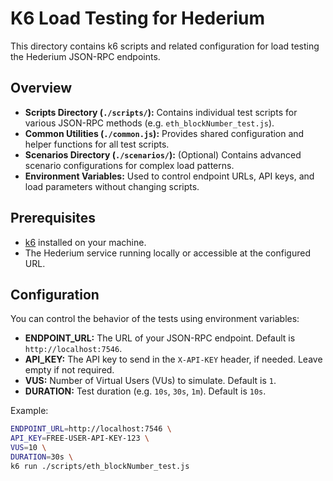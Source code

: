 # K6 Load Testing for Hederium

This directory contains k6 scripts and related configuration for load testing the Hederium JSON-RPC endpoints.

## Overview

- **Scripts Directory (`./scripts/`):** Contains individual test scripts for various JSON-RPC methods (e.g. `eth_blockNumber_test.js`).
- **Common Utilities (`./common.js`):** Provides shared configuration and helper functions for all test scripts.
- **Scenarios Directory (`./scenarios/`):** (Optional) Contains advanced scenario configurations for complex load patterns.
- **Environment Variables:** Used to control endpoint URLs, API keys, and load parameters without changing scripts.

## Prerequisites

- [k6](https://k6.io/) installed on your machine.
- The Hederium service running locally or accessible at the configured URL.

## Configuration

You can control the behavior of the tests using environment variables:

- **ENDPOINT_URL:** The URL of your JSON-RPC endpoint. Default is `http://localhost:7546`.
- **API_KEY:** The API key to send in the `X-API-KEY` header, if needed. Leave empty if not required.
- **VUS:** Number of Virtual Users (VUs) to simulate. Default is `1`.
- **DURATION:** Test duration (e.g. `10s`, `30s`, `1m`). Default is `10s`.

Example:

```bash
ENDPOINT_URL=http://localhost:7546 \
API_KEY=FREE-USER-API-KEY-123 \
VUS=10 \
DURATION=30s \
k6 run ./scripts/eth_blockNumber_test.js
```
